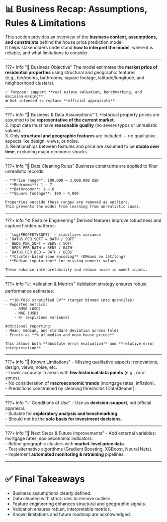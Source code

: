 # 📊 Business Recap: Assumptions, Rules & Limitations

This section provides an overview of the **business context, assumptions, and constraints** behind the house price prediction model.  
It helps stakeholders understand **how to interpret the model**, where it is reliable, and what limitations to consider.  

---

???+ info "🎯 Business Objective"
    The model estimates the **market price of residential properties** using structural and geographic features  
    (e.g., bedrooms, bathrooms, square footage, latitude/longitude, and neighborhood clusters).

    ✅ Purpose: support **real estate valuation, benchmarking, and decision-making**.  
    ❌ Not intended to replace **official appraisals**.

---

???+ info "🧩 Business & Data Assumptions"
    1. Historical property prices are assumed to be **representative of the current market**.  
    2. Input data must have **reasonable quality** (no severe typos or unrealistic values).  
    3. Only **structural and geographic features** are included — no qualitative aspects like design, views, or noise.  
    4. Relationships between features and price are assumed to be **stable over time**, excluding major economic shocks.  

---

???+ info "🧹 Data Cleaning Rules"
    Business constraints are applied to filter unrealistic records:  

    - **Price range**: 100,000 – 3,000,000 USD  
    - **Bedrooms**: 1 – 7  
    - **Bathrooms**: 1 – 6  
    - **Square footage**: 100 – 4,000  

    Properties outside these ranges are removed as outliers.  
    This prevents the model from learning from unrealistic cases.

---

???+ info "⚙️ Feature Engineering"
    Derived features improve robustness and capture hidden patterns:

    - `log(PROPERTYSQFT)` → stabilizes variance  
    - `BATHS_PER_SQFT = BATH / SQFT`  
    - `BEDS_PER_SQFT = BEDS / SQFT`  
    - `BEDS_PER_BATH = BEDS / BATH`  
    - `BATHS_PER_BED = BATH / BEDS`  
    - **Cluster-based zone encoding** (KMeans on lat/long)  
    - **Median imputation** for missing numeric values  

    These enhance interpretability and reduce noise in model inputs.

---

???+ info "📈 Validation & Metrics"
    Validation strategy ensures robust performance estimates:  

    - **10-fold stratified CV** (target binned into quantiles)  
    - Reported metrics:  
        - RMSE (USD)  
        - MAE (USD)  
        - R² (explained variance)  

    Additional reporting:  
    - Mean, median, and standard deviation across folds  
    - Errors as **% of median and mean house prices**  

    This allows both **absolute error evaluation** and **relative error interpretation**.

---

???+ info "🚫 Known Limitations"
    - Missing qualitative aspects: renovations, design, views, noise, etc.  
    - Lower accuracy in areas with **few historical data points** (e.g., rural zones).  
    - No consideration of **macroeconomic trends** (mortgage rates, inflation).  
    - Predictions constrained by cleaning thresholds (DataCleaner).  

---

???+ info "✅ Conditions of Use"
    - Use as **decision-support**, not official appraisal.  
    - Suitable for **exploratory analysis and benchmarking**.  
    - Should not be the **sole basis for investment decisions**.  

---

???+ info "🚀 Next Steps & Future Improvements"
    - Add external variables: mortgage rates, socioeconomic indicators.  
    - Refine geographic clusters with **market-level price data**.  
    - Test alternative algorithms (Gradient Boosting, XGBoost, Neural Nets).  
    - Implement **automated monitoring & retraining** pipelines.  

---

# ✅ Final Takeaways
- Business assumptions clearly defined.  
- Data cleaned with strict rules to remove outliers.  
- Feature engineering enhances structural and geographic signals.  
- Validation ensures robust, interpretable metrics.  
- Known limitations and future roadmap are acknowledged.  
